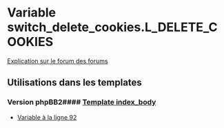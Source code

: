 # Variable switch_delete_cookies.L_DELETE_COOKIES
[Explication sur le forum des forums](http://forum.forumactif.com/t294113-listing-des-variables#switch_delete_cookies.L_DELETE_COOKIES)
## Utilisations dans les templates
### Version phpBB2#### [Template index_body](subsilver/index_body.md)
* [Variable à la ligne 92](../subsilver/index_body.tpl#L92)
